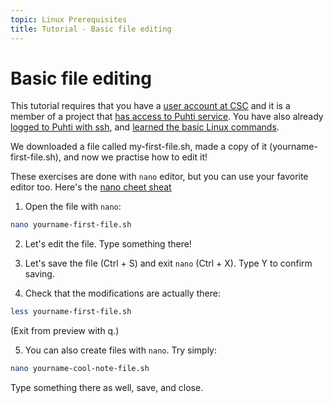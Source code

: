 ```yaml
---
topic: Linux Prerequisites
title: Tutorial - Basic file editing
---
```

# Basic file editing

This tutorial requires that you have a [user account at CSC](https://docs.csc.fi/accounts/how-to-create-new-user-account/)
and it is a member of a project that [has access to Puhti service](https://docs.csc.fi/accounts/how-to-add-service-access-for-project/).
You have also already [logged to Puhti with ssh](ssh-puhti.md), and [learned the basic Linux commands](basic-linux-commands.md).

We downloaded a file called my-first-file.sh, made a copy of it (yourname-first-file.sh), and now we practise how to edit it!

These exercises are done with `nano` editor, but you can use your favorite editor too.
Here's the [nano cheet sheat](https://www.nano-editor.org/dist/latest/cheatsheet.html) 

1. Open the file with `nano`:
```bash
nano yourname-first-file.sh
```

2. Let's edit the file. Type something there!

3. Let's save the file (Ctrl + S) and exit `nano` (Ctrl + X). Type Y to confirm saving.

4. Check that the modifications are actually there:
```bash
less yourname-first-file.sh
```
(Exit from preview with q.)

5. You can also create files with `nano`. Try simply:
```bash
nano yourname-cool-note-file.sh
```
Type something there as well, save, and close.
